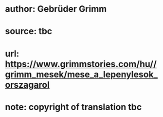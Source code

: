 # author: Gebrüder Grimm
# source: tbc
# url: https://www.grimmstories.com/hu//grimm_mesek/mese_a_lepenylesok_orszagarol
# note: copyright of translation tbc


